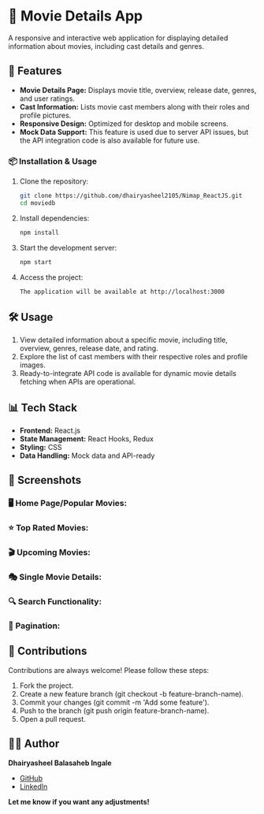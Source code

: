 # 🧾 Movie Details App  

A responsive and interactive web application for displaying detailed information about movies, including cast details and genres.

## 🚀 Features  
- **Movie Details Page:** Displays movie title, overview, release date, genres, and user ratings.
- **Cast Information:** Lists movie cast members along with their roles and profile pictures.
- **Responsive Design:** Optimized for desktop and mobile screens.
- **Mock Data Support:** This feature is used due to server API issues, but the API integration code is also available for future use.

### 📦 Installation & Usage  
1. Clone the repository:  
   ```bash
   git clone https://github.com/dhairyasheel2105/Nimap_ReactJS.git 
   cd moviedb 
2. Install dependencies:  
   ```bash
   npm install
3. Start the development server:  
   ```bash
   npm start
4. Access the project:
   ```bash
   The application will be available at http://localhost:3000
## 🛠 Usage
1. View detailed information about a specific movie, including title, overview, genres, release date, and rating.
2. Explore the list of cast members with their respective roles and profile images.
3. Ready-to-integrate API code is available for dynamic movie details fetching when APIs are operational.
## 📊 Tech Stack
- **Frontend:** React.js
- **State Management:** React Hooks, Redux
- **Styling:** CSS
- **Data Handling:** Mock data and API-ready 
## 📸 Screenshots  

### 🖥️ Home Page/Popular Movies:

### ⭐ Top Rated Movies:

### 🎬 Upcoming Movies:

### 🎭 Single Movie Details:

### 🔍 Search Functionality:

### 🔢 Pagination:


 

## 🤝 Contributions
 Contributions are always welcome! Please follow these steps:
1. Fork the project.
2. Create a new feature branch (git checkout -b feature-branch-name).
3. Commit your changes (git commit -m 'Add some feature').
4. Push to the branch (git push origin feature-branch-name).
5. Open a pull request.
## 🧑‍💻 Author  

**Dhairyasheel Balasaheb Ingale**  

- [GitHub](https://github.com/dhairyasheel2105)  
- [LinkedIn](https://www.linkedin.com/in/dhairyasheel-ingale2105/)  


**Let me know if you want any adjustments!**
